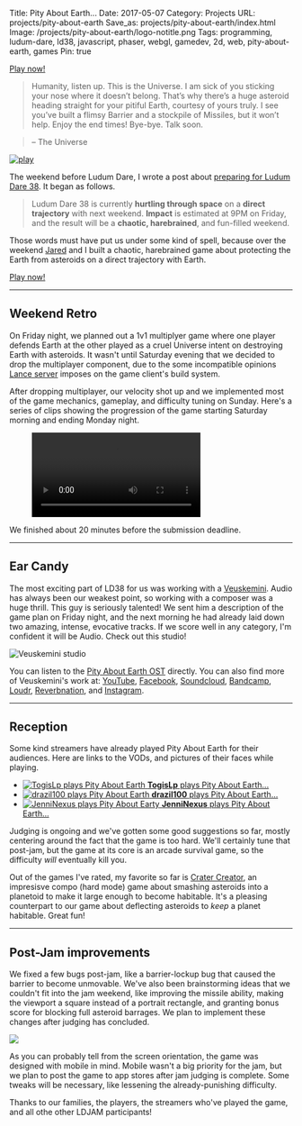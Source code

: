 Title: Pity About Earth...
Date: 2017-05-07
Category: Projects
URL: projects/pity-about-earth
Save_as: projects/pity-about-earth/index.html
Image: /projects/pity-about-earth/logo-notitle.png
Tags: programming, ludum-dare, ld38, javascript, phaser, webgl, gamedev, 2d, web, pity-about-earth, games
Pin: true

<p class="text-center"><a class="btn btn-default btn-lg" href="http://pae.fun/">Play now!</a></p>

> Humanity, listen up. This is the Universe. I am sick of you sticking your nose where it doesn’t belong. That’s why there’s a huge asteroid heading straight for your pitiful Earth, courtesy of yours truly. I see you’ve built a flimsy Barrier and a stockpile of Missiles, but it won’t help. Enjoy the end times! Bye-bye. Talk soon.

> – The Universe

[![play]({attach}logo-square.png)][play] <br>

<!-- more -->

The weekend before Ludum Dare, I wrote a post about [preparing for Ludum Dare 38][ld38-prep].  It began as follows.

> Ludum Dare 38 is currently **hurtling through space** on a **direct trajectory** with next weekend.  **Impact** is estimated at 9PM on Friday, and the result will be a **chaotic, harebrained**, and fun-filled weekend. 

Those words must have put us under some kind of spell, because over the weekend [Jared][jared] and I built a chaotic, harebrained game about protecting the Earth from asteroids on a direct trajectory with Earth.

<p class="text-center"><a class="btn btn-default btn-lg" href="http://pae.fun/">Play now!</a></p>


---

## Weekend Retro

On Friday night, we planned out a 1v1 multiplyer game where one player defends Earth at the other played as a cruel Universe intent on destroying Earth with asteroids.  It wasn't until Saturday evening that we decided to drop the multiplayer component, due to the some incompatible opinions [Lance server][lance] imposes on the game client's build system.

After dropping multiplayer, our velocity shot up and we implemented most of the game mechanics, gameplay, and difficulty tuning on Sunday. Here's a series of clips showing the progression of the game starting Saturday morning and ending Monday night.

<figure>
<video style="margin: 0 auto" controls loop autoplay>
<source src="{attach}progress-smaller.webm" />                                                   
</video>
</figure>

We finished about 20 minutes before the submission deadline.

---

## Ear Candy

The most exciting part of LD38 for us was working with a [Veuskemini][veus].  Audio has always been our weakest point, so working with a composer was a huge thrill.  This guy is seriously talented!  We sent him a description of the game plan on Friday night, and the next morning he had already laid down two amazing, intense, evocative tracks.  If we score well in any category, I'm confident it will be Audio.  Check out this studio!

![Veuskemini studio]({attach}veuskemini-studio.jpg)

You can listen to the [Pity About Earth OST](https://veuskemini.bandcamp.com/album/pity-about-earth-ost) directly.  You can also find more of Veuskemini's work at: [YouTube](https://www.youtube.com/channel/UC2ebq32zwRC5O6kMJXy32Jg), [Facebook](https://www.facebook.com/VEUSKEMINI), [Soundcloud](https://soundcloud.com/veuskemini), [Bandcamp](https://veuskemini.bandcamp.com), [Loudr](https://loudr.fm/artist/veuskemini/FE6ZW), [Reverbnation](https://www.reverbnation.com/veuskemini), and [Instagram](https://www.instagram.com/veuskemini_vapor_lab).


---

## Reception

Some kind streamers have already played Pity About Earth for their audiences.  Here are links to the VODs, and pictures of their faces while playing.

 - [![TogisLp plays Pity About Earth]({attach}togislp.png) **TogisLp** plays Pity About Earth...][togislp]
 - [![drazil100 plays Pity About Earth]({attach}drazil100.png) **drazil100** plays Pity About Earth...][drazil]
 - [![JenniNexus plays Pity  About Earty]({attach}jenninexus.png) **JenniNexus** plays Pity About Earth...][jenni]

Judging is ongoing and we've gotten some good suggestions so far, mostly centering around the fact that the game is too hard.  We'll certainly tune that post-jam, but the game at its core is an arcade survival game, so the difficulty *will* eventually kill you.

Out of the games I've rated, my favorite so far is [Crater Creator][crater], an impresisve compo (hard mode) game about smashing asteroids into a planetoid to make it large enough to become habitable.  It's a pleasing counterpart to our game about deflecting asteroids to *keep* a planet habitable.  Great fun!


---

## Post-Jam improvements

We fixed a few bugs post-jam, like a barrier-lockup bug that caused the barrier to become unmovable.  We've also been brainstorming ideas that we couldn't fit into the jam weekend, like improving the missile ability, making the viewport a square instead of a portrait rectangle, and granting bonus score for blocking full asteroid barrages.  We plan to implement these changes after judging has concluded.

![]({attach}difficulty.png)

As you can probably tell from the screen orientation, the game was designed with mobile in mind.  Mobile wasn't a big priority for the jam, but we plan to post the game to app stores after jam judging is complete.  Some tweaks will be necessary, like lessening the already-punishing difficulty.

Thanks to our families, the players, the streamers who've played the game, and all othe other LDJAM participants!

<img hidden src="{attach}logo-notitle.png">

[togislp]: https://www.twitch.tv/videos/138433485?t=02h15m09s
[drazil]: https://www.twitch.tv/videos/138479164?t=01h48m26s
[jenni]: https://www.twitch.tv/videos/138561326?t=37m15s
[play]: http://pae.fun/
[jared]: https://twitter.com/caramelcode
[lance]: http://lance.gg/
[crater]: https://ldjam.com/events/ludum-dare/38/crater-creator
[veus]: https://ldjam.com/events/ludum-dare/38/pity-about-earth/a-retro-for-pity-about-earth
[ld38-prep]: http://scripta.co/articles/Preparing-for-Ludum-Dare-38/
